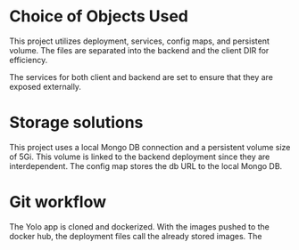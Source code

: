 # Choice of Objects Used

This project utilizes deployment, services, config maps, and persistent volume. The files are separated into the backend and the client DIR for efficiency.

The services for both client and backend are set to ensure that they are exposed externally.

# Storage solutions

This project uses a local Mongo DB connection and a persistent volume size of 5Gi. This volume is linked to the backend deployment since they are interdependent. The config map stores the db URL to the local Mongo DB.

# Git workflow

The Yolo app is cloned and dockerized. With the images pushed to the docker hub, the deployment files call the already stored images. The

